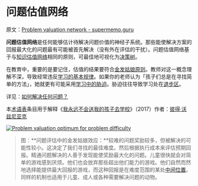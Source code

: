 # 问题估值网络

原文：[Problem valuation network - supermemo.guru](https://supermemo.guru/wiki/Problem_valuation_network)

**问题估值网络**是任何能够估计待解决问题价值的神经子系统。那些能使解决方案的回报最大化的问题最有可能被首先解决（没有外在评估的干扰）。问题估值网络基于与[知识估值网络](https://supermemo.guru/wiki/Knowledge_valuation_network)相同的原则，可最佳地可视化为[决策树](https://en.wikipedia.org/wiki/Decision_tree)。

在教育中，重要的是要记住，估值的结果要符合[金发姑娘原则](https://en.wikipedia.org/wiki/Goldilocks_principle)。教师对这一概念理解不深，导致经常违反[学习的基本规律](https://supermemo.guru/wiki/Fundamental_law_of_learning)。如果你的老师认为「孩子们总是在寻找简单的方法」，她就更有可能采用[学习中的胁迫](https://supermemo.guru/wiki/Coercion_in_learning)。胁迫往往导致学习处在[退步区](https://supermemo.guru/wiki/Push_zone)。

详见：[如何解决任何问题？](https://supermemo.guru/wiki/How_to_solve_any_problem%3F)

本[术语表](https://supermemo.guru/wiki/Glossary)条目用于解释《[我永远不会送我的孩子去学校](https://supermemo.guru/wiki/Problem_of_Schooling)》（2017）作者：[彼得·沃兹尼亚克](https://supermemo.guru/wiki/Piotr_Wozniak)

[![Problem valuation optimum for problem difficulty](https://supermemo.guru/images/thumb/8/84/Problem_valuation.jpg/500px-Problem_valuation.jpg)](https://supermemo.guru/wiki/File:Problem_valuation.jpg)

> 图：**问题评估中的金发姑娘效应：**较难的问题奖励较多，但被解决的可能性较小。这决定了我们寻找的最佳难度。然后根据执行成本来评估预期回报。精通问题解决的人善于发现能使奖励最大化的问题。儿童很快就会对简单的游戏感到厌烦。他们也会放弃那些超出他们能力的游戏。他们自然而然地选择能提供最大回报的游戏，而这种回报是在难度范围的某处[中间位置](https://en.wikipedia.org/wiki/Goldilocks_principle)。同样的机制也适用于儿童、成人或各种需要解决问题的动物。